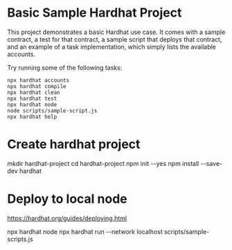 # Basic Sample Hardhat Project

This project demonstrates a basic Hardhat use case. It comes with a sample contract, a test for that contract, a sample script that deploys that contract, and an example of a task implementation, which simply lists the available accounts.

Try running some of the following tasks:

```shell
npx hardhat accounts
npx hardhat compile
npx hardhat clean
npx hardhat test
npx hardhat node
node scripts/sample-script.js
npx hardhat help
```
# Create hardhat project

mkdir hardhat-project
cd hardhat-project
npm init --yes
npm install --save-dev hardhat

# Deploy to local node
https://hardhat.org/guides/deploying.html

npx hardhat node
npx hardhat run --network localhost scripts/sample-scripts.js